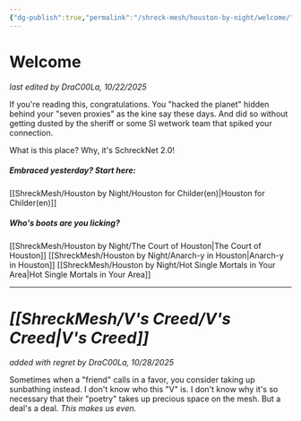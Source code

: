 ```yaml
---
{"dg-publish":true,"permalink":"/shreck-mesh/houston-by-night/welcome/","tags":["gardenEntry"]}
---
```


# Welcome

*last edited by DraC00La, 10/22/2025*

If you're reading this, congratulations. You "hacked the planet" hidden behind your "seven proxies" as the kine say these days. And did so without getting dusted by the sheriff or some SI wetwork team that spiked your connection. 

What is this place? Why, it's SchreckNet 2.0! 

##### Embraced yesterday? Start here:
[[ShreckMesh/Houston by Night/Houston for Childer(en)\|Houston for Childer(en)]]
##### Who's boots are you licking? 
[[ShreckMesh/Houston by Night/The Court of Houston\|The Court of Houston]]
[[ShreckMesh/Houston by Night/Anarch-y in Houston\|Anarch-y in Houston]]
[[ShreckMesh/Houston by Night/Hot Single Mortals in Your Area\|Hot Single Mortals in Your Area]]

---
# *[[ShreckMesh/V's Creed/V's Creed\|V's Creed]]*

*added with regret by DraC00La, 10/28/2025*

Sometimes when a "friend" calls in a favor, you consider taking up sunbathing instead. I don't know who this "V" is. I don't know why it's so necessary that their "poetry" takes up precious space on the mesh. But a deal's a deal. *This makes us even.*

